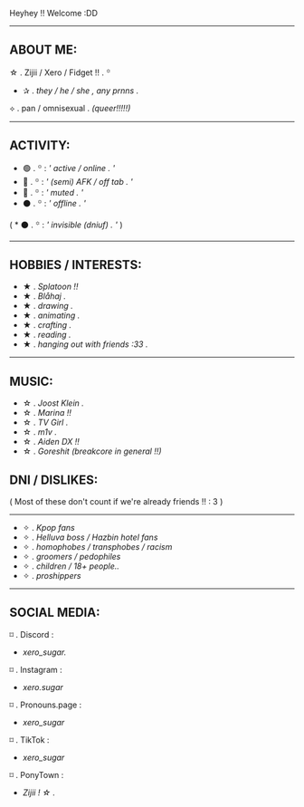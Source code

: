 Heyhey !! Welcome :DD

-----
ABOUT ME:
----------------------------
☆ . Zijii / Xero / Fidget !! . ꙳

* ✰ . _they / he / she , any prnns ._

⟡ . pan / omnisexual . _(queer!!!!!)_

----------

ACTIVITY:
----
* 🟢 . ꙳ : _' active / online . '_
* 🌙 . ꙳ : _' (semi) AFK / off tab . '_
* 🛑 . ꙳ : _' muted . '_
* ⚫ . ꙳ : _' offline . '_

( * ⚫ . ꙳ : _' invisible (dniuf) . '_ )

-----

HOBBIES / INTERESTS:
-----------
* ★ . _Splatoon !!_
* ★ . _Blåhaj ._
* ★ . _drawing ._
* ★ . _animating ._
* ★ . _crafting ._
* ★ . _reading ._
* ★ . _hanging out with friends :33 ._

---------

MUSIC:
---
* ☆ . _Joost Klein ._
* ☆ . _Marina !!_
* ☆ . _TV Girl ._
* ☆ . _m1v ._
* ☆ . _Aiden DX !!_
* ☆ . _Goreshit (breakcore in general !!)_

DNI / DISLIKES:
---

( Most of these don't count if we're already friends !! : 3 )

---

* ✧ . _Kpop fans_ 
* ✧ . _Helluva boss / Hazbin hotel fans_
* ✧ . _homophobes / transphobes / racism_
* ✧ . _groomers / pedophiles_
* ✧ . _children / 18+ people.._
* ✧ . _proshippers_

---

SOCIAL MEDIA:
--------
⌑ . Discord :

* _xero_sugar._

⌑ . Instagram :

* _xero.sugar_

⌑ . Pronouns.page :

* _xero_sugar_

⌑ . TikTok :

* _xero_sugar_

⌑ . PonyTown :
* _Zijii ! ☆ ._

